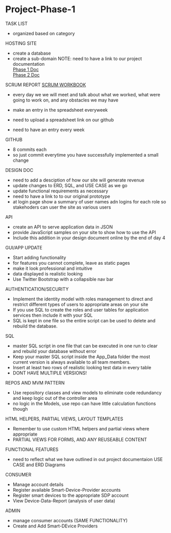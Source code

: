 # Project-Phase-1
TASK LIST
- organized based on category

HOSTING SITE
- create a database
- create a sub-domain
NOTE: need to have a link to our project documentation <br />
<a href="https://docs.google.com/document/d/1BG0bNsRnXf0A33e9JqfzS1bX-fSvMgQm82LkPoSp6oU/edit">Phase 1 Doc</a> <br />
<a href="https://drive.google.com/file/d/0B2Rf6NjOLm0STEVMM0k5NG9rT0U/view"> Phase 2 Doc</a>


SCRUM REPORT
<a href="https://docs.google.com/spreadsheets/d/13wK3IDOIXoELkOKrfKZqpV1CEgoW1tzqH1dYrdCpG3A/edit?invite=CKTu2IsH&ts=56aa5794"> SCRUM WORKBOOK </a>
- every day we we will meet and talk about what we worked,
  what were going to work on, and any obstacles we may have
- make an entry in the spreadsheet everyweek

- need to upload a spreadsheet link on our github 
- need to have an entry every week

GITHUB
- 8 commits each
- so just commit everytime you have successfully implemented a small change

DESIGN DOC
- need to add a desciption of how our site will generate revenue
- update changes to ERD, SQL, and USE CASE as we go
- update functional requirements as necessary
- need to have a link to to our original prototype
- at login page show a summary of user names adn logins for each role
  so stakehoders can user the site as various users
  

API
- create an API to serve application data in JSON
- provide JavaScript samples on your site to show how to use the API
- Include this addition in your design document online by the end of day 4

GUI/APP UPDATE
- Start adding functionality 
- for features you cannot complete, leave as static pages
- make it look professional and intuitive
- data displayed is realistic looking 
- Use Twitter Bootstrap with a collapsible nav bar


AUTHENTICATION/SECURITY
- Implement the identity model with roles management to direct and restrict different types of users to appropriate areas on your site
- If you use SQL to create the roles and user tables for application services then include it with your SQL
- SQL is kept in one file so the entire script can be used to delete and rebuild the database. 

SQL
- master SQL script in one file that can be executed in one run to clear and rebuild your database without error
- Keep your master SQL script inside the App_Data folder the most current version is always available to all team members.
- Insert at least two rows of realistic looking test data in every table
- DONT HAVE MULTIPLE VERSIONS!

REPOS AND MVM PATTERN
- Use repository classes and view models to eliminate code redundancy and keep logic out of the controller area
- no logic in the Models, use repo
  can have little calculation functions though
  
HTML HELPERS, PARTIAL VIEWS, LAYOUT TEMPLATES
- Remember to use custom HTML helpers and partial views where appropriate
- PARTIAL VIEWS FOR FORMS, AND ANY REUSEABLE CONTENT

FUNCTIONAL FEATURES
- need to reflect what we have outlined in out project documentaion USE CASE and ERD Diagrams

CONSUMER
- Manage account details
- Register available Smart-Device-Provider accounts
- Register smart devices to the appropriate SDP account
- View Device-Data-Report (analysis of user data)

ADMIN
- manage consumer accounts (SAME FUNCTIONALITY)
- Create and Add Smart-DEvice Providers
  


